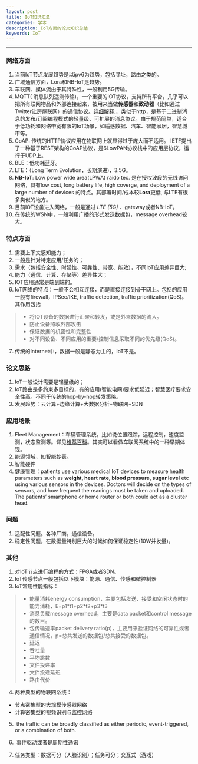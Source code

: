 ```yaml
---
layout: post
title: IoT知识汇总
categories: 学术
description: IoT方面的论文知识总结
keywords: IoT
---
```


___

### 网络方面

1. 当前IoT节点发展趋势是以ipv6为趋势，包括寻址，路由之类的。
2. 广域通信方面，Lora和NB-IoT是趋势。
3. 车联网、媒体流由于其特殊性，一般利用5G传输。
4. MQTT( 消息队列遥测传输)，一个重要的IOT协议，支持所有平台，几乎可以把所有联网物品和外部连接起来，被用来当做**传感器**和**致动器**（比如通过Twitter让房屋联网）的通信协议。[详细解释 ](https://zhuanlan.zhihu.com/p/20888181)，类似于http，是基于二进制消息的发布/订阅编程模式的轻量级、可扩展的消息协议。由于规范简单，适合于低功耗和网络带宽有限的IoT场景，如遥感数据、汽车、智能家居，智慧城市等。
5. CoAP: 传统的HTTP协议应用在物联网上就显得过于庞大而不适用。 IETF提出了一种基于REST架构的CoAP协议，是6LowPAN协议栈中的应用层协议，运行于UDP上。
6. BLE：低功耗蓝牙。
7. LTE：（Long Term Evolution，长期演进)，3.5G。
8. **NB-IoT**: Low power wide area(LPWA) raido tec. 是在授权波段的无线访问网络，具有low cost, long battery life, high coverge, and deployment of a large number of devices 的特点。其部署时间/成本较**Lora**更低, 与LTE有很多类似的地方。
9. 目前IOT设备进入网络，一般是通过 *LTE (5G)* 、gateway或者NB-IoT。
10. 在传统的WSN中，一般利用广播的形式发送数据包，message overhead较大。

### 特点方面

1. 需要上下文感知能力；
2. 一般是针对特定应用/任务的；
3. 需求（包括安全性、时延性、可靠性、带宽、能效），不同IoT应用差异巨大;
4. 能力（通信、计算、存储等）差异性大；
5. IOT应用通常是端到端的。
6. IoT网络的特点：一般不会相互连接，而是直接连接到骨干网上。包括的应用一般有firewall，IPSec/IKE, traffic detection, traffic prioritization(QoS)。其作用包括

> * 将IOT设备的数据进行汇聚和转发，或是外来数据的流入。
> * 防止设备照收外部攻击
> * 保证数据的机密性和完整性
> * 对不同设备、不同应用的重要/控制信息采取不同的优先级(QoS)。

7. 传统的Internet中，数据一般是静态为主的，IoT不是。

### 论文思路

1. IoT一般设计需要是轻量级的；
2. IoT路由是多约束多目标的，有的应用(智能电网)要求低延迟；智慧医疗要求安全性高。不同于传统的hop-by-hop转发策略。
3. 发展趋势：云计算+边缘计算+大数据分析+物联网+SDN

### 应用场景

1. Fleet Management：车辆管理系统。比如说位置跟踪，远程控制，速度监测，状态监测等。详见[维基百科](https://en.wikipedia.org/wiki/Fleet_management)。其实可以看做车联网系统中的一种早期体现。
2. 能源领域，如智能抄表。
3. 智能硬件
4. 健康管理：patients use various medical IoT devices to measure health parameters such as **weight,  heart rate, blood pressure, sugar level** etc using various sensors in the devices. Doctors will decide on the types of sensors, and how frequent the readings must be taken and uploaded. The patients’  smartphone or home router or both could act as a cluster head.       

### 问题

1. 适配性问题。各种厂商，通信设备。
2. 稳定性问题，在数据量特别巨大的时候如何保证稳定性(10W并发量)。


### 其他

1. 对IoT节点进行编程的方式：FPGA或者SDN。
2. IoT传感节点一般包括以下模块：能源、通信、传感和微控制器 
3. IoT常用性能指标：

> * 能量消耗energy consumption，主要包括发送、接受和空闲状态时的能力消耗，E=p1\*t1+p2\*t2+p3\*t3
> * 消息负载message overhead，主要是data packet和control message的数目。
> * 包传输速率packet delivery ratio(p)，主要用来验证网络的可靠性或者通信情况，p=总共发送的数据包/总共接受的数据包。
> * 延迟
> * 吞吐量
> * 平均跳数
> * 文件投递率
> * 文件投递延迟
> * 路由代价

4. 两种典型的物联网系统：

* 节点密集型的大规模传感器网络
* 计算密集型的视频识别与监控网络

5.  the traffic can be broadly classified as either periodic, event-triggered, or a combination of both.  
6.  事件驱动或者是周期性通讯 

7. 任务类型：数据可分（人脸识别）；任务可分；交互式（游戏）


